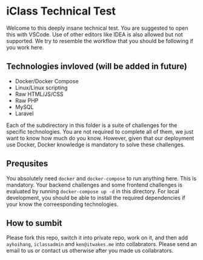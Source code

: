 # iClass Technical Test

Welcome to this deeply insane technical test. You are suggested to open this with VSCode. Use of other editors like IDEA is also allowed but not supported. We try to resemble the workflow that you should be following if you work here.

## Technologies invloved (will be added in future)
- Docker/Docker Compose
- Linux/Linux scripting
- Raw HTML/JS/CSS
- Raw PHP
- MySQL
- Laravel

Each of the subdirectory in this folder is a suite of challenges for the specific technologies. You are not required to complete all of them, we just want to know how much do you know. However, given that our deployment use Docker, Docker knowledge is mandatory to solve these challenges.

## Prequsites
You absolutely need `docker` and `docker-compose` to run anything here. This is mandatory. Your backend challenges and some frontend challenges is evaluated by running `docker-compose up -d` in this directory. For local development, you should be able to install the required dependencies if your know the correesponding technologies. 

## How to sumbit
Please fork this repo, switch it into private repo, work on it, and then add `ayhoihang`, `iclassadmin` and `ken@itwakes.me` into collabrators. Please send an email to us or contact us otherwise after you made us collabrators. 
